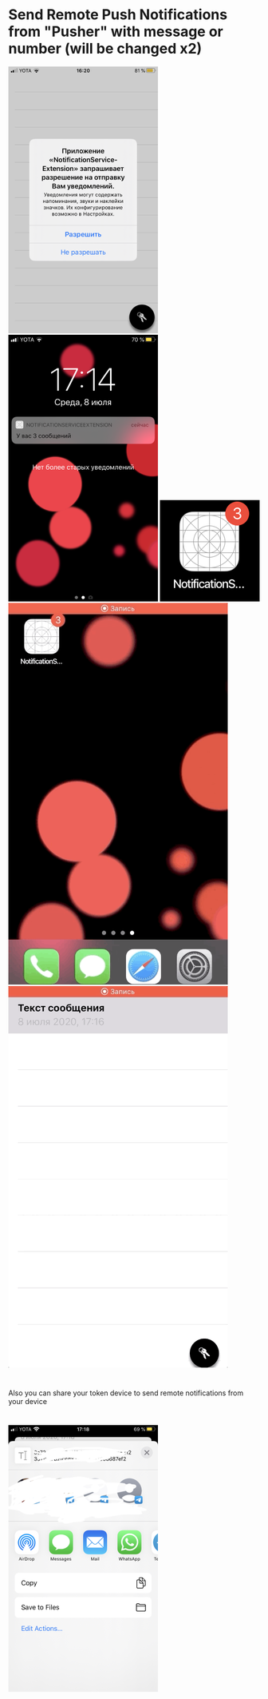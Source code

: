 # Send Remote Push Notifications from "Pusher" with message or number (will be changed x2)
![Image alt](https://github.com/anton2030t/NotificationServiceExtension/raw/master/1.png)
![Image alt](https://github.com/anton2030t/NotificationServiceExtension/raw/master/2.png)
![Image alt](https://github.com/anton2030t/NotificationServiceExtension/raw/master/1.jpeg)
![Image alt](https://github.com/anton2030t/NotificationServiceExtension/raw/master/1.gif)
![Image alt](https://github.com/anton2030t/NotificationServiceExtension/raw/master/2.gif)
#
Also you can share your token device to send remote notifications from your device
#
![Image alt](https://github.com/anton2030t/NotificationServiceExtension/raw/master/3.png)
